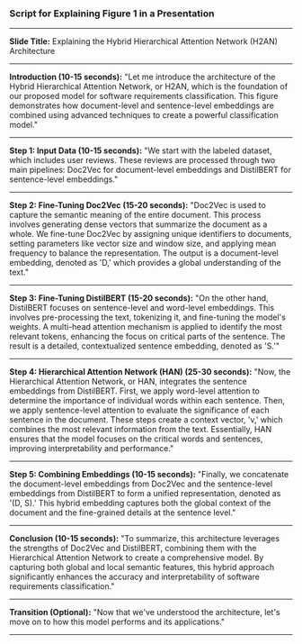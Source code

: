 ### Script for Explaining Figure 1 in a Presentation

---

**Slide Title:** Explaining the Hybrid Hierarchical Attention Network (H2AN) Architecture

---

**Introduction (10-15 seconds):**
"Let me introduce the architecture of the Hybrid Hierarchical Attention Network, or H2AN, which is the foundation of our proposed model for software requirements classification. This figure demonstrates how document-level and sentence-level embeddings are combined using advanced techniques to create a powerful classification model."

---

**Step 1: Input Data (10-15 seconds):**
"We start with the labeled dataset, which includes user reviews. These reviews are processed through two main pipelines: Doc2Vec for document-level embeddings and DistilBERT for sentence-level embeddings."

---

**Step 2: Fine-Tuning Doc2Vec (15-20 seconds):**
"Doc2Vec is used to capture the semantic meaning of the entire document. This process involves generating dense vectors that summarize the document as a whole. We fine-tune Doc2Vec by assigning unique identifiers to documents, setting parameters like vector size and window size, and applying mean frequency to balance the representation. The output is a document-level embedding, denoted as 'D,' which provides a global understanding of the text."

---

**Step 3: Fine-Tuning DistilBERT (15-20 seconds):**
"On the other hand, DistilBERT focuses on sentence-level and word-level embeddings. This involves pre-processing the text, tokenizing it, and fine-tuning the model's weights. A multi-head attention mechanism is applied to identify the most relevant tokens, enhancing the focus on critical parts of the sentence. The result is a detailed, contextualized sentence embedding, denoted as 'S.'"

---

**Step 4: Hierarchical Attention Network (HAN) (25-30 seconds):**
"Now, the Hierarchical Attention Network, or HAN, integrates the sentence embeddings from DistilBERT. First, we apply word-level attention to determine the importance of individual words within each sentence. Then, we apply sentence-level attention to evaluate the significance of each sentence in the document. These steps create a context vector, 'v,' which combines the most relevant information from the text. Essentially, HAN ensures that the model focuses on the critical words and sentences, improving interpretability and performance."

---

**Step 5: Combining Embeddings (10-15 seconds):**
"Finally, we concatenate the document-level embeddings from Doc2Vec and the sentence-level embeddings from DistilBERT to form a unified representation, denoted as '(D, S).' This hybrid embedding captures both the global context of the document and the fine-grained details at the sentence level."

---

**Conclusion (10-15 seconds):**
"To summarize, this architecture leverages the strengths of Doc2Vec and DistilBERT, combining them with the Hierarchical Attention Network to create a comprehensive model. By capturing both global and local semantic features, this hybrid approach significantly enhances the accuracy and interpretability of software requirements classification."

---

**Transition (Optional):**
"Now that we've understood the architecture, let's move on to how this model performs and its applications."

---
